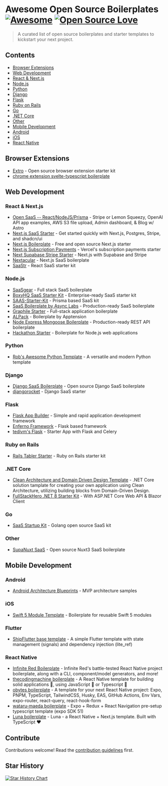 # Awesome Open Source Boilerplates [![Awesome](https://awesome.re/badge.svg)](https://awesome.re) [![Open Source Love](https://badges.frapsoft.com/os/v1/open-source.svg?v=102)](https://github.com/ellerbrock/open-source-badges/)

> A curated list of open source boilerplates and starter templates to kickstart your next project.

## Contents

- [Browser Extensions](#browser-extensions) 
- [Web Development](#web-development)
 - [React & Next.js](#react--nextjs)
 - [Node.js](#nodejs)
 - [Python](#python)
 - [Django](#django)
 - [Flask](#flask)
 - [Ruby on Rails](#ruby-on-rails)
 - [Go](#go)
 - [.NET Core](#NET-core)
 - [Other](#other)
- [Mobile Development](#mobile-development)
 - [Android](#android)
 - [iOS](#ios)
 - [React Native](#react-native)

## Browser Extensions

- [Extro](https://github.com/turbostarter/extro) - Open source browser extension starter kit
- [chrome extension svelte-typescript boilerplate](https://github.com/NekitCorp/chrome-extension-svelte-typescript-boilerplate)

## Web Development

### React & Next.js

- [Open SaaS -- React/NodeJS/Prisma](https://opensaas.sh) - Stripe or Lemon Squeezy, OpenAI API app examples, AWS S3 file upload, Admin dashboard, & Blog w/ Astro
- [Next.js SaaS Starter](https://github.com/leerob/next-saas-starter) - Get started quickly with Next.js, Postgres, Stripe, and shadcn/ui
- [Next.js Boilerplate](https://github.com/ixartz/Next-js-Boilerplate) - Free and open source Next.js starter
- [Next.js Subscription Payments](https://github.com/vercel/nextjs-subscription-payments) - Vercel's subscription payments starter
- [Next Supabase Stripe Starter](https://github.com/KolbySisk/next-supabase-stripe-starter) - Next.js with Supabase and Stripe
- [Nextacular](https://github.com/nextacular/nextacular) - Next.js SaaS boilerplate
- [SaaStr](https://github.com/aloysius-tim/saas-react-starter-kit-boilerplate) - React SaaS starter kit

### Node.js

- [SaaSgear](https://github.com/JSLancerTeam/saasgear) - Full stack SaaS boilerplate
- [BoxyHQ SaaS Starter Kit](https://github.com/boxyhq/saas-starter-kit) - Enterprise-ready SaaS starter kit
- [SAAS-Starter-Kit](https://github.com/Saas-Starter-Kit/Saas-Kit-prisma) - Prisma based SaaS kit
- [SaaS Boilerplate by Async Labs](https://github.com/async-labs/saas) - Production-ready SaaS boilerplate
- [Graphile Starter](https://github.com/graphile/starter) - Full-stack application boilerplate
- [ALPack](https://github.com/apptension/ALPack) - Boilerplate by Apptension
- [Node Express Mongoose Boilerplate](https://github.com/hagopj13/node-express-mongoose-boilerplate) - Production-ready REST API boilerplate
- [Hackathon Starter](https://github.com/sahat/hackathon-starter) - Boilerplate for Node.js web applications

### Python

- [Rob's Awesome Python Template](https://github.com/tedivm/robs_awesome_python_template) - A versatile and modern Python template

### Django

- [Django SaaS Boilerplate](https://github.com/PaulleDemon/Django-SAAS-Boilerplate) - Open source Django SaaS boilerplate
- [djangorocket](https://github.com/ernestofgonzalez/djangorocket) - Django SaaS starter

### Flask

- [Flask App Builder](https://github.com/dpgaspar/Flask-AppBuilder) - Simple and rapid application development framework
- [Enferno Framework](https://github.com/level09/enferno) - Flask based framework
- [tedivm's Flask]([https://github.com/level09/enferno](https://github.com/tedivm/tedivms-flask)) - Starter App with Flask and Celery

### Ruby on Rails

- [Rails Tabler Starter](https://github.com/tarunvelli/rails-tabler-starter) - Ruby on Rails starter kit

### .NET Core

- [Clean Architecture and Domain Driven Design Template](https://github.com/mikolaj-jankowski/Clean-Architecture-And-Domain-Driven-Design-Solution-Template) - .NET Core solution tamplate for creating your own application using Clean Architecture, utilizing building blocks from Domain-Driven Design.
- [FullStackHero .NET 8 Starter Kit](https://github.com/fullstackhero/dotnet-starter-kit) - With ASP.NET Core Web API & Blazor Client

### Go

- [SaaS Startup Kit](https://github.com/go-saas/kit) - Golang open source SaaS kit

### Other

- [SupaNuxt SaaS](https://github.com/JavascriptMick/supanuxt-saas) - Open source Nuxt3 SaaS boilerplate

## Mobile Development

### Android

- [Android Architecture Blueprints](https://github.com/googlesamples/android-architecture) - MVP architecture samples

### iOS

- [Swift 5 Module Template](https://github.com/fulldecent/swift5-module-template) - Boilerplate for reusable Swift 5 modules

### Flutter

- [ShipFlutter base template](https://github.com/marcelpinto/ship-flutter-template) - A simple Flutter template with state management (signals) and dependency injection (lite_ref)

### React Native

- [Infinite Red Boilerplate](https://github.com/infinitered/ignite) - Infinite Red's battle-tested React Native project boilerplate, along with a CLI, component/model generators, and more!
- [thecodingmachine boilerplate](https://github.com/thecodingmachine/react-native-boilerplate) - A React Native template for building solid applications 🐙, using JavaScript 💛 or Typescript 💙
- [obytes boilerplate](https://github.com/obytes/react-native-template-obytes) - A template for your next React Native project: Expo, PNPM, TypeScript, TailwindCSS, Husky, EAS, GitHub Actions, Env Vars, expo-router, react-query, react-hook-form
- [wataru-maeda boilerplate](https://github.com/wataru-maeda/react-native-boilerplate) - Expo + Redux + React Navigation pre-setup typescript template (expo SDK 51)
- [Luna boilerplate](https://github.com/LunatiqueCoder/luna) - Luna - a React Native + Next.js template. Built with TypeScript ❤️

## Contribute

Contributions welcome! Read the [contribution guidelines](contributing.md) first.

## Star History

[![Star History Chart](https://api.star-history.com/svg?repos=EinGuterWaran/awesome-opensource-boilerplates&type=Date)](https://star-history.com/#EinGuterWaran/awesome-opensource-boilerplates&Date)
